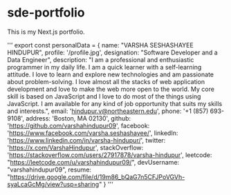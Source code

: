 # sde-portfolio
This is my Next.js portfolio.

'''
export const personalData = {
    name: "VARSHA SESHASHAYEE HINDUPUR",
    profile: '/profile.jpg',
    designation: "Software Developer and a Data Engineer",
    description: "I am a professional and enthusiastic programmer in my daily life. I am a quick learner with a self-learning attitude. I love to learn and explore new technologies and am passionate about problem-solving. I love almost all the stacks of web application development and love to make the web more open to the world. My core skill is based on JavaScript and I love to do most of the things using JavaScript. I am available for any kind of job opportunity that suits my skills and interests.",
    email: 'hindupur.v@northeastern.edu',
    phone: '+1 (857) 693-9108',
    address: 'Boston, MA 02130',
    github: 'https://github.com/varshahindupur09',
    facebook: 'https://www.facebook.com/varsha.seshashayee/',
    linkedIn: 'https://www.linkedin.com/in/varsha-hindupur/',
    twitter: 'https://x.com/VarshaHindupur',
    stackOverflow: 'https://stackoverflow.com/users/27917878/varsha-hindupur',
    leetcode: "https://leetcode.com/u/varshahindupur09/",
    devUsername: "varshahindupur09",
    resume: "https://drive.google.com/file/d/19m86_bQaG7n5CFJPoVGVh-syaLcaGcMg/view?usp=sharing"
  }
  '''